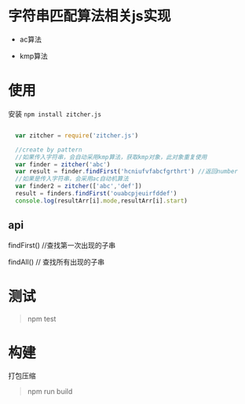 # 字符串匹配算法相关js实现

* ac算法

* kmp算法

# 使用

安装 `npm install zitcher.js`

```javascript

  var zitcher = require('zitcher.js')

  //create by pattern 
  //如果传入字符串，会自动采用kmp算法，获取kmp对象，此对象重复使用
  var finder = zitcher('abc')
  var result = finder.findFirst('hcniufvfabcfgrthrt') //返回number
  //如果是传入字符串，会采用ac自动机算法
  var finder2 = zitcher(['abc','def'])
  result = finders.findFirst('ouabcpjeuirfddef')
  console.log(resultArr[i].mode,resultArr[i].start)

```

## api

findFirst() //查找第一次出现的子串

findAll() // 查找所有出现的子串

 

# 测试

> npm test

# 构建 

打包压缩

> npm run build